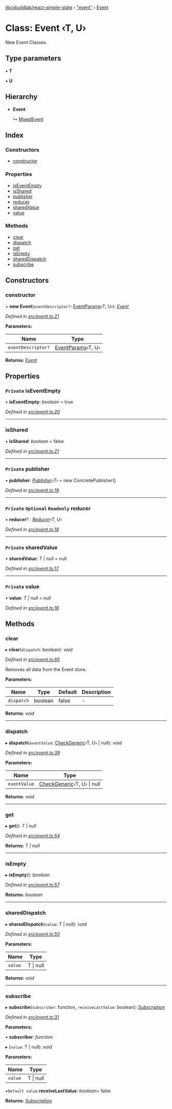 [@cobuildlab/react-simple-state](../README.md) › ["event"](../modules/_event_.md) › [Event](_event_.event.md)

# Class: Event ‹**T, U**›

New Event Classes.

## Type parameters

▪ **T**

▪ **U**

## Hierarchy

* **Event**

  ↳ [MixedEvent](_event_.mixedevent.md)

## Index

### Constructors

* [constructor](_event_.event.md#constructor)

### Properties

* [isEventEmpty](_event_.event.md#private-iseventempty)
* [isShared](_event_.event.md#isshared)
* [publisher](_event_.event.md#private-publisher)
* [reducer](_event_.event.md#private-optional-readonly-reducer)
* [sharedValue](_event_.event.md#private-sharedvalue)
* [value](_event_.event.md#private-value)

### Methods

* [clear](_event_.event.md#clear)
* [dispatch](_event_.event.md#dispatch)
* [get](_event_.event.md#get)
* [isEmpty](_event_.event.md#isempty)
* [sharedDispatch](_event_.event.md#shareddispatch)
* [subscribe](_event_.event.md#subscribe)

## Constructors

###  constructor

\+ **new Event**(`eventDescriptor?`: [EventParams](../modules/_event_.md#eventparams)‹T, U›): *[Event](_event_.event.md)*

*Defined in [src/event.ts:21](https://github.com/cobuildlab/react-simple-state/blob/b6cec23/src/event.ts#L21)*

**Parameters:**

Name | Type |
------ | ------ |
`eventDescriptor?` | [EventParams](../modules/_event_.md#eventparams)‹T, U› |

**Returns:** *[Event](_event_.event.md)*

## Properties

### `Private` isEventEmpty

• **isEventEmpty**: *boolean* = true

*Defined in [src/event.ts:20](https://github.com/cobuildlab/react-simple-state/blob/b6cec23/src/event.ts#L20)*

___

###  isShared

• **isShared**: *boolean* = false

*Defined in [src/event.ts:21](https://github.com/cobuildlab/react-simple-state/blob/b6cec23/src/event.ts#L21)*

___

### `Private` publisher

• **publisher**: *[Publisher](../interfaces/_pub_sub_.publisher.md)‹T›* = new ConcretePublisher()

*Defined in [src/event.ts:19](https://github.com/cobuildlab/react-simple-state/blob/b6cec23/src/event.ts#L19)*

___

### `Private` `Optional` `Readonly` reducer

• **reducer**? : *[Reducer](../modules/_event_.md#reducer)‹T, U›*

*Defined in [src/event.ts:18](https://github.com/cobuildlab/react-simple-state/blob/b6cec23/src/event.ts#L18)*

___

### `Private` sharedValue

• **sharedValue**: *T | null* = null

*Defined in [src/event.ts:17](https://github.com/cobuildlab/react-simple-state/blob/b6cec23/src/event.ts#L17)*

___

### `Private` value

• **value**: *T | null* = null

*Defined in [src/event.ts:16](https://github.com/cobuildlab/react-simple-state/blob/b6cec23/src/event.ts#L16)*

## Methods

###  clear

▸ **clear**(`dispatch`: boolean): *void*

*Defined in [src/event.ts:65](https://github.com/cobuildlab/react-simple-state/blob/b6cec23/src/event.ts#L65)*

Removes all data from the Event store.

**Parameters:**

Name | Type | Default | Description |
------ | ------ | ------ | ------ |
`dispatch` | boolean | false | -  |

**Returns:** *void*

___

###  dispatch

▸ **dispatch**(`eventValue`: [CheckGeneric](../modules/_types_.md#checkgeneric)‹T, U› | null): *void*

*Defined in [src/event.ts:39](https://github.com/cobuildlab/react-simple-state/blob/b6cec23/src/event.ts#L39)*

**Parameters:**

Name | Type |
------ | ------ |
`eventValue` | [CheckGeneric](../modules/_types_.md#checkgeneric)‹T, U› &#124; null |

**Returns:** *void*

___

###  get

▸ **get**(): *T | null*

*Defined in [src/event.ts:54](https://github.com/cobuildlab/react-simple-state/blob/b6cec23/src/event.ts#L54)*

**Returns:** *T | null*

___

###  isEmpty

▸ **isEmpty**(): *boolean*

*Defined in [src/event.ts:57](https://github.com/cobuildlab/react-simple-state/blob/b6cec23/src/event.ts#L57)*

**Returns:** *boolean*

___

###  sharedDispatch

▸ **sharedDispatch**(`value`: T | null): *void*

*Defined in [src/event.ts:50](https://github.com/cobuildlab/react-simple-state/blob/b6cec23/src/event.ts#L50)*

**Parameters:**

Name | Type |
------ | ------ |
`value` | T &#124; null |

**Returns:** *void*

___

###  subscribe

▸ **subscribe**(`subscriber`: function, `receiveLastValue`: boolean): *[Subscription](../interfaces/_pub_sub_.subscription.md)*

*Defined in [src/event.ts:31](https://github.com/cobuildlab/react-simple-state/blob/b6cec23/src/event.ts#L31)*

**Parameters:**

▪ **subscriber**: *function*

▸ (`value`: T | null): *void*

**Parameters:**

Name | Type |
------ | ------ |
`value` | T &#124; null |

▪`Default value`  **receiveLastValue**: *boolean*= false

**Returns:** *[Subscription](../interfaces/_pub_sub_.subscription.md)*
